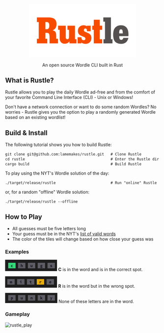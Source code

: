 <p align="center">
    <img src="docs/images/rustle_logo.png" alt="Rustle Logo" width="350px"/>
</p>
<p align="center">An open source Wordle CLI built in Rust</p>

## What is Rustle?
 
Rustle allows you to play the daily Wordle ad-free and from the comfort of your favorite Command Line Interface (CLI) - Unix or Windows!

Don't have a network connection or want to do some random Wordles? No worries - Rustle gives you the option to play a randomly generated Wordle based on an existing wordlist!

## Build & Install

The following tutorial shows you how to build Rustle:
```
git clone git@github.com:lamemakes/rustle.git   # Clone Rustle
cd rustle                                       # Enter the Rustle dir
cargo build                                     # Build Rustle
```

To play using the NYT's Wordle solution of the day:
```
./target/release/rustle                         # Run "online" Rustle
```

or, for a random "offline" Wordle solution:
```
./target/release/rustle --offline
```

## How to Play

- All guesses must be five letters long
- Your guess must be in the NYT's [list of valid words](https://raw.githubusercontent.com/lamemakes/rustle/master/src/assets/wordlist.json)
- The color of the tiles will change based on how close your guess was

### Examples

![correct_letter](docs/images/correct_letter.png)
**C** is in the word and is in the correct spot.

![misplaced_letter](docs/images/misplaced_letter.png)
**R** is in the word but in the wrong spot.

![incorrect_letter](docs/images//incorrect_letter.png)
None of these letters are in the word.

### Gameplay

![rustle_play](docs/images/rustle_win.gif)